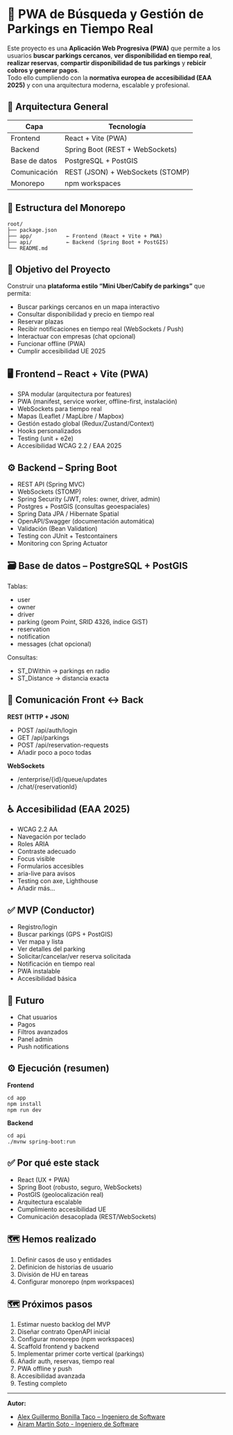 # 🚗 PWA de Búsqueda y Gestión de Parkings en Tiempo Real

Este proyecto es una **Aplicación Web Progresiva (PWA)** que permite a los usuarios **buscar parkings cercanos**, **ver disponibilidad en tiempo real**, **realizar reservas**, **compartir disponibilidad de tus parkings** y **rebicir cobros y generar pagos**.  
Todo ello cumpliendo con la **normativa europea de accesibilidad (EAA 2025)** y con una arquitectura moderna, escalable y profesional.

## 🧱 Arquitectura General
| Capa | Tecnología |
|------|-------------|
| Frontend | React + Vite (PWA) |
| Backend | Spring Boot (REST + WebSockets) |
| Base de datos | PostgreSQL + PostGIS |
| Comunicación | REST (JSON) + WebSockets (STOMP) |
| Monorepo | npm workspaces |

## 📂 Estructura del Monorepo
```
root/
├── package.json
├── app/           ← Frontend (React + Vite + PWA)
├── api/           ← Backend (Spring Boot + PostGIS)
└── README.md
```

## 🎯 Objetivo del Proyecto
Construir una **plataforma estilo “Mini Uber/Cabify de parkings”** que permita:
- Buscar parkings cercanos en un mapa interactivo
- Consultar disponibilidad y precio en tiempo real
- Reservar plazas
- Recibir notificaciones en tiempo real (WebSockets / Push)
- Interactuar con empresas (chat opcional)
- Funcionar offline (PWA)
- Cumplir accesibilidad UE 2025

## 🖥 Frontend – React + Vite (PWA)
- SPA modular (arquitectura por features)
- PWA (manifest, service worker, offline-first, instalación)
- WebSockets para tiempo real
- Mapas (Leaflet / MapLibre / Mapbox)
- Gestión estado global (Redux/Zustand/Context)
- Hooks personalizados
- Testing (unit + e2e)
- Accesibilidad WCAG 2.2 / EAA 2025

## ⚙️ Backend – Spring Boot
- REST API (Spring MVC)
- WebSockets (STOMP)
- Spring Security (JWT, roles: owner, driver, admin)
- Postgres + PostGIS (consultas geoespaciales)
- Spring Data JPA / Hibernate Spatial
- OpenAPI/Swagger (documentación automática)
- Validación (Bean Validation)
- Testing con JUnit + Testcontainers
- Monitoring con Spring Actuator

## 🗃️ Base de datos – PostgreSQL + PostGIS
Tablas:
- user
- owner
- driver
- parking (geom Point, SRID 4326, índice GiST)
- reservation
- notification
- messages (chat opcional)

Consultas:
- ST_DWithin → parkings en radio
- ST_Distance → distancia exacta

## 🔄 Comunicación Front ↔ Back
**REST (HTTP + JSON)**
- POST /api/auth/login
- GET /api/parkings
- POST /api/reservation-requests
- Añadir poco a poco todas

**WebSockets**
- /enterprise/{id}/queue/updates
- /chat/{reservationId}

## ♿ Accesibilidad (EAA 2025)
- WCAG 2.2 AA
- Navegación por teclado
- Roles ARIA
- Contraste adecuado
- Focus visible
- Formularios accesibles
- aria-live para avisos
- Testing con axe, Lighthouse
- Añadir más...

## ✅ MVP (Conductor)
- Registro/login
- Buscar parkings (GPS + PostGIS)
- Ver mapa y lista
- Ver detalles del parking
- Solicitar/cancelar/ver reserva solicitada
- Notificación en tiempo real
- PWA instalable
- Accesibilidad básica

## 🚀 Futuro
- Chat usuarios
- Pagos
- Filtros avanzados
- Panel admin
- Push notifications

## ⚙️ Ejecución (resumen)
**Frontend**
```
cd app
npm install
npm run dev
```

**Backend**
```
cd api
./mvnw spring-boot:run
```

## ✅ Por qué este stack
- React (UX + PWA)
- Spring Boot (robusto, seguro, WebSockets)
- PostGIS (geolocalización real)
- Arquitectura escalable
- Cumplimiento accesibilidad UE
- Comunicación desacoplada (REST/WebSockets)

## 🗺️ Hemos realizado
1. Definir casos de uso y entidades
2. Definicion de historias de usuario
3. División de HU en tareas
3. Configurar monorepo (npm workspaces)

## 🗺️ Próximos pasos
1. Estimar nuesto backlog del MVP
2. Diseñar contrato OpenAPI inicial
3. Configurar monorepo (npm workspaces)
4. Scaffold frontend y backend
5. Implementar primer corte vertical (parkings)
6. Añadir auth, reservas, tiempo real
7. PWA offline y push
8. Accesibilidad avanzada
9. Testing completo

---
**Autor:**  
- [Alex Guillermo Bonilla Taco – Ingeniero de Software](https://github.com/alex-boni)
- [Airam Martín Soto - Ingeniero de Software](https://github.com/airamsoto)
